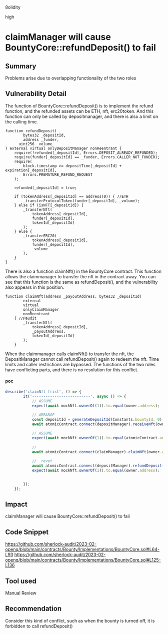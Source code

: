 8olidity

high

# claimManager will cause BountyCore::refundDeposit() to fail

## Summary
Problems arise due to overlapping functionality of the two roles
## Vulnerability Detail
The function of BountyCore::refundDeposit() is to implement the refund function, and the refunded assets can be ETH, nft, erc20token. And this function can only be called by depositmanager, and there is also a limit on the calling time.

```solidity
function refundDeposit(
        bytes32 _depositId,
        address _funder,
      uint256 _volume
) external virtual onlyDepositManager nonReentrant {
    require(!refunded[_depositId], Errors.DEPOSIT_ALREADY_REFUNDED);
    require(funder[_depositId] == _funder, Errors.CALLER_NOT_FUNDER);
    require(
        block.timestamp >= depositTime[_depositId] + expiration[_depositId],
        Errors.PREMATURE_REFUND_REQUEST
    );

    refunded[_depositId] = true;

    if (tokenAddress[_depositId] == address(0)) { //ETH
        _transferProtocolToken(funder[_depositId], _volume);
    } else if (isNFT[_depositId]) {
        _transferNft(
            tokenAddress[_depositId],
            funder[_depositId],
            tokenId[_depositId]
        );
    } else {
        _transferERC20(
            tokenAddress[_depositId],
            funder[_depositId],
            _volume
        );
    }
}
```

There is also a function claimNft() in the BountyCore contract. This function allows the claimmanager to transfer the nft in the contract away. You can see that this function is the same as refundDeposit(), and the vulnerability also appears in this position.

```solidity
function claimNft(address _payoutAddress, bytes32 _depositId)
        external
        virtual
        onlyClaimManager
        nonReentrant
    { //@audit  
        _transferNft(
            tokenAddress[_depositId],
            _payoutAddress,
            tokenId[_depositId]
        );
    }
```

When the claimmanager calls claimNft() to transfer the nft, the DepositManager cannot call refundDeposit() again to redeem the nft. Time limits and caller restrictions are bypassed. The functions of the two roles have conflicting parts, and there is no resolution for this conflict.

#### poc
```js
describe('claimNft frist', () => {
		it('--------------------------', async () => {
			// ASSUME
			expect(await mockNft.ownerOf(1)).to.equal(owner.address);
	
			// ARRANGE
			const depositId = generateDepositId(Constants.bountyId, 0);
			await atomicContract.connect(depositManager).receiveNft(owner.address, mockNft.address, 1, 1, []);

			// ASSUME
			expect(await mockNft.ownerOf(1)).to.equal(atomicContract.address);
	
			//  
			await atomicContract.connect(claimManager).claimNft(owner.address, depositId);
			
			//  revet
			await atomicContract.connect(depositManager).refundDeposit(depositId, owner.address,0);
			expect(await mockNft.ownerOf(1)).to.equal(owner.address);
	

		});
	});
```

## Impact
claimManager will cause BountyCore::refundDeposit() to fail
## Code Snippet
https://github.com/sherlock-audit/2023-02-openq/blob/main/contracts/Bounty/Implementations/BountyCore.sol#L64-L93
https://github.com/sherlock-audit/2023-02-openq/blob/main/contracts/Bounty/Implementations/BountyCore.sol#L125-L136
## Tool used

Manual Review

## Recommendation
Consider this kind of conflict, such as when the bounty is turned off, it is forbidden to call refundDeposit()